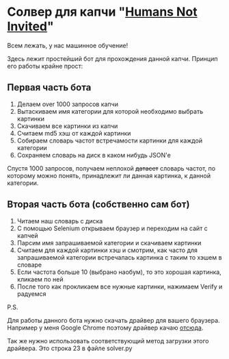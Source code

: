 # Солвер для капчи "[Humans Not Invited](http://www.humansnotinvited.com/)"

Всем лежать, у нас машинное обучение!

Здесь лежит простейший бот для прохождения данной капчи.
Принцип его работы крайне прост:


## Первая часть бота

1. Делаем over 1000 запросов капчи
2. Вытаскиваем имя категории для которой необходимо выбрать картинки
3. Скачиваем все картинки из капчи
4. Считаем md5 хэш от каждой картинки
5. Собираем словарь частот встречамости картинки для каждой категории
6. Сохраняем словарь на диск в каком нибудь JSON'e

Спустя 1000 запросов, получаем неплохой ~~датасет~~ словарь частот, по которому можно понять, принадлежит ли данная картинка, к данной категории.

## Вторая часть бота (собственно сам бот)

1. Читаем наш словарь с диска
2. С помощью Selenium открываем браузер и переходим на сайт с капчей
3. Парсим имя запрашиваемой категории и скачиваем картинки
4. Считаем для каждой картинки хэш и смотрим, как часто для запрашиваемой категории встречалась картинка с таким то хэшем в словаре
5. Если частота больше 10 (выбрано наобум), то это хорошая картинка, кликаем по ней
6. После того как прокликаем все нужные картинки, нажимаем Verify и радуемся

P.S. 

Для работы данного бота нужно скачать драйвер для вашего браузера. Например у меня Google Chrome поэтому драйвер качаю [отсюда](https://chromedriver.chromium.org/).

Так же нужно использовать соответствующий метод загрузки этого драйвера. Это строка 23 в файле solver.py